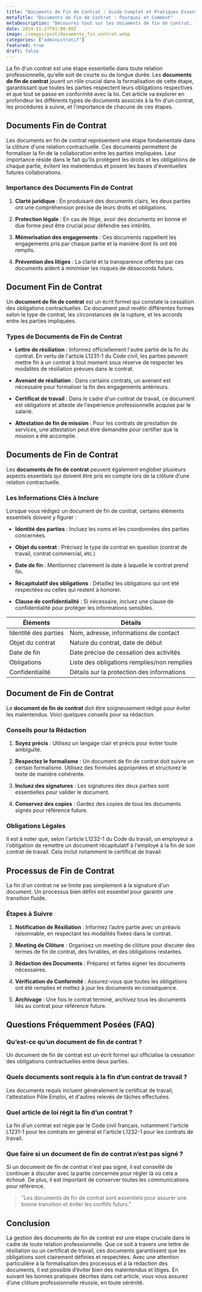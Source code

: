 ```yaml
---
title: "Documents de Fin de Contrat : Guide Complet et Pratiques Essentielles"
metaTitle: "Documents de Fin de Contrat : Pourquoi et Comment"
metaDescription: "Découvrez tout sur les documents de fin de contrat, leur importance et les étapes clés à suivre."
date: 2024-11-27T01:00:00Z
image: /images/post/documents_fin_contrat.webp
categories: ["administratif"]
featured: true
draft: false
---
```


La fin d'un contrat est une étape essentielle dans toute relation professionnelle, qu'elle soit de courte ou de longue durée. Les **documents de fin de contrat** jouent un rôle crucial dans la formalisation de cette étape, garantissant que toutes les parties respectent leurs obligations respectives et que tout se passe en conformité avec la loi. Cet article va explorer en profondeur les différents types de documents associés à la fin d'un contrat, les procédures à suivre, et l'importance de chacune de ces étapes.

## Documents Fin de Contrat

Les documents en fin de contrat représentent une étape fondamentale dans la clôture d'une relation contractuelle. Ces documents permettent de formaliser la fin de la collaboration entre les parties impliquées. Leur importance réside dans le fait qu'ils protègent les droits et les obligations de chaque partie, évitent les malentendus et posent les bases d'éventuelles futures collaborations.

### Importance des Documents Fin de Contrat

1. **Clarté juridique** : En produisant des documents clairs, les deux parties ont une compréhension précise de leurs droits et obligations.
   
2. **Protection légale** : En cas de litige, avoir des documents en bonne et due forme peut être crucial pour défendre ses intérêts.

3. **Mémorisation des engagements** : Ces documents rappellent les engagements pris par chaque partie et la manière dont ils ont été remplis.

4. **Prévention des litiges** : La clarté et la transparence offertes par ces documents aident à minimiser les risques de désaccords futurs.

## Document Fin de Contrat

Un **document de fin de contrat** est un écrit formel qui constate la cessation des obligations contractuelles. Ce document peut revêtir différentes formes selon le type de contrat, les circonstances de la rupture, et les accords entre les parties impliquées.

### Types de Documents de Fin de Contrat

- **Lettre de résiliation** : Informez officiellement l'autre partie de la fin du contrat. En vertu de l'article L1231-1 du Code civil, les parties peuvent mettre fin à un contrat à tout moment sous réserve de respecter les modalités de résiliation prévues dans le contrat.

- **Avenant de résiliation** : Dans certains contrats, un avenant est nécessaire pour formaliser la fin des engagements antérieurs.

- **Certificat de travail** : Dans le cadre d'un contrat de travail, ce document est obligatoire et atteste de l'expérience professionnelle acquise par le salarié.

- **Attestation de fin de mission** : Pour les contrats de prestation de services, une attestation peut être demandée pour certifier que la mission a été accomplie.

## Documents de Fin de Contrat

Les **documents de fin de contrat** peuvent également englober plusieurs aspects essentiels qui doivent être pris en compte lors de la clôture d'une relation contractuelle.

### Les Informations Clés à Inclure

Lorsque vous rédigez un document de fin de contrat, certains éléments essentiels doivent y figurer :

- **Identité des parties** : Incluez les noms et les coordonnées des parties concernées.
  
- **Objet du contrat** : Précisez le type de contrat en question (contrat de travail, contrat commercial, etc.)

- **Date de fin** : Mentionnez clairement la date à laquelle le contrat prend fin.

- **Récapitulatif des obligations** : Détaillez les obligations qui ont été respectées ou celles qui restent à honorer.

- **Clause de confidentialité** : Si nécessaire, incluez une clause de confidentialité pour protéger les informations sensibles.

| Éléments | Détails |
|----------|---------|
| Identité des parties | Nom, adresse, informations de contact |
| Objet du contrat | Nature du contrat, date de début |
| Date de fin | Date précise de cessation des activités |
| Obligations | Liste des obligations remplies/non remplies |
| Confidentialité | Détails sur la protection des informations |

## Document de Fin de Contrat

Le **document de fin de contrat** doit être soigneusement rédigé pour éviter les malentendus. Voici quelques conseils pour sa rédaction.

### Conseils pour la Rédaction

1. **Soyez précis** : Utilisez un langage clair et précis pour éviter toute ambiguïté.

2. **Respectez le formalisme** : Un document de fin de contrat doit suivre un certain formalisme. Utilisez des formules appropriées et structurez le texte de manière cohérente.

3. **Incluez des signatures** : Les signatures des deux parties sont essentielles pour valider le document.

4. **Conservez des copies** : Gardez des copies de tous les documents signés pour référence future.

### Obligations Légales

Il est à noter que, selon l'article L1232-1 du Code du travail, un employeur a l'obligation de remettre un document récapitulatif à l'employé à la fin de son contrat de travail. Cela inclut notamment le certificat de travail.

## Processus de Fin de Contrat

La fin d'un contrat ne se limite pas simplement à la signature d'un document. Un processus bien défini est essentiel pour garantir une transition fluide.

### Étapes à Suivre

1. **Notification de Résiliation** : Informez l’autre partie avec un préavis raisonnable, en respectant les modalités fixées dans le contrat.

2. **Meeting de Clôture** : Organisez un meeting de clôture pour discuter des termes de fin de contrat, des livrables, et des obligations restantes.

3. **Rédaction des Documents** : Préparez et faites signer les documents nécessaires.

4. **Vérification de Conformité** : Assurez-vous que toutes les obligations ont été remplies et mettez à jour les documents en conséquence.

5. **Archivage** : Une fois le contrat terminé, archivez tous les documents liés au contrat pour référence future.

## Questions Fréquemment Posées (FAQ)

### Qu’est-ce qu’un document de fin de contrat ?

Un document de fin de contrat est un écrit formel qui officialise la cessation des obligations contractuelles entre deux parties.

### Quels documents sont requis à la fin d’un contrat de travail ?

Les documents requis incluent généralement le certificat de travail, l'attestation Pôle Emploi, et d'autres relevés de tâches effectuées.

### Quel article de loi régit la fin d’un contrat ?

La fin d'un contrat est régie par le Code civil français, notamment l'article L1231-1 pour les contrats en général et l'article L1232-1 pour les contrats de travail.

### Que faire si un document de fin de contrat n’est pas signé ?

Si un document de fin de contrat n'est pas signé, il est conseillé de continuer à discuter avec la partie concernée pour régler là où cela a échoué. De plus, il est important de conserver toutes les communications pour référence.

> "Les documents de fin de contrat sont essentiels pour assurer une bonne transition et éviter les conflits futurs." 

## Conclusion

La gestion des documents de fin de contrat est une étape cruciale dans le cadre de toute relation professionnelle. Que ce soit à travers une lettre de résiliation ou un certificat de travail, ces documents garantissent que les obligations sont clairement définies et respectées. Avec une attention particulière à la formalisation des processus et à la rédaction des documents, il est possible d’éviter bien des malentendus et litiges. En suivant les bonnes pratiques décrites dans cet article, vous vous assurez d’une clôture professionnelle réussie, en toute sérénité.